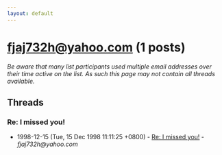 ```yaml
---
layout: default
---
```


# fjaj732h@yahoo.com (1 posts)

_Be aware that many list participants used multiple email addresses over their time active on the list. As such this page may not contain all threads available._

## Threads

### Re: I missed you!
+ 1998-12-15 (Tue, 15 Dec 1998 11:11:25 +0800) - [Re: I missed you!](/archive/1998/12/db5c79a1b675440e9c8ce9a6dda89b328cdafe4d9350620740e6ef2a9ec8c794) - _fjaj732h@yahoo.com_

